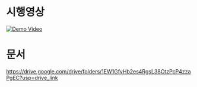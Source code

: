 # 시행영상
[![Demo Video](https://img.youtube.com/vi/aKF6aAuev_c/0.jpg)](https://www.youtube.com/watch?v=aKF6aAuev_c)

# 문서
https://drive.google.com/drive/folders/1EW1GfvHb2es4RgsL38OtzPcP4zzaPgEC?usp=drive_link
